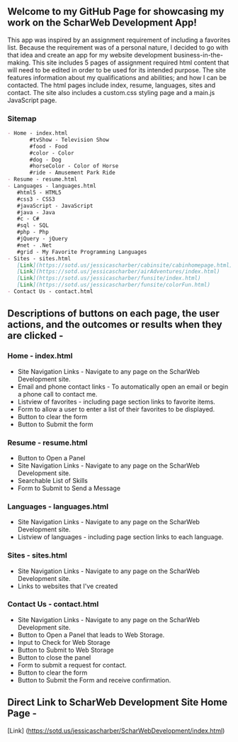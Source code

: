 ## Welcome to my GitHub Page for showcasing my work on the ScharWeb Development App!

This app was inspired by an assignment requirement of including a favorites list. Because the requirement was of a personal nature, I decided to go with that idea and create an app for my website development business-in-the-making. This site includes 5 pages of assignment required html content that will need to be edited in order to be used for its intended purpose. The site features information about my qualifications and abilities; and how I can be contacted. The html pages include index, resume, languages, sites and contact. The site also includes a custom.css styling page and a main.js JavaScript page.  

### Sitemap
 ```markdown
- Home - index.html
      	#tvShow - Television Show
      	#food - Food
      	#color - Color
      	#dog - Dog
      	#horseColor - Color of Horse
      	#ride - Amusement Park Ride
- Resume - resume.html
- Languages - languages.html 
	#html5 - HTML5
	#css3 - CSS3
	#javaScript - JavaScript
	#java - Java
	#c - C#
	#sql - SQL
	#php - Php
	#jQuery - jQuery
	#net - .Net
	#grid - My Favorite Programming Languages
- Sites - sites.html
	[Link](https://sotd.us/jessicascharber/cabinsite/cabinhomepage.html)
	[Link](https://sotd.us/jessicascharber/airAdventures/index.html)
	[Link](https://sotd.us/jessicascharber/funsite/index.html)
	[Link](https://sotd.us/jessicascharber/funsite/colorFun.html)
- Contact Us - contact.html
```
## Descriptions of buttons on each page, the user actions, and the outcomes or results when they are clicked -

### Home - index.html
- Site Navigation Links - Navigate to any page on the ScharWeb Development site.
- Email and phone contact links - To automatically open an email or begin a phone call to contact me.
- Listview of favorites - including page section links to favorite items.
- Form to allow a user to enter a list of their favorites to be displayed.
- Button to clear the form
- Button to Submit the form

### Resume - resume.html 
- Button to Open a Panel
- Site Navigation Links - Navigate to any page on the ScharWeb Development site.
- Searchable List of Skills
- Form to Submit to Send a Message

### Languages - languages.html
- Site Navigation Links - Navigate to any page on the ScharWeb Development site.
- Listview of languages - including page section links to each language.

### Sites - sites.html
- Site Navigation Links - Navigate to any page on the ScharWeb Development site.
- Links to websites that I've created

### Contact Us - contact.html
- Site Navigation Links - Navigate to any page on the ScharWeb Development site.
- Button to Open a Panel that leads to Web Storage.
- Input to Check for Web Storage
- Button to Submit to Web Storage
- Button to close the panel
- Form to submit a request for contact.
- Button to clear the form
- Button to Submit the Form and receive confirmation.

## Direct Link to ScharWeb Development Site Home Page - 
[Link] (https://sotd.us/jessicascharber/ScharWebDevelopment/index.html)

